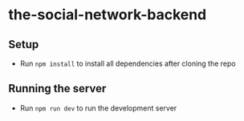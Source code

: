 # the-social-network-backend

## Setup

- Run `npm install` to install all dependencies after cloning the repo

## Running the server

- Run `npm run dev` to run the development server
